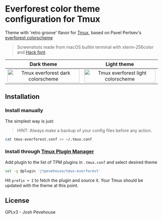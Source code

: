 # Everforest color theme configuration for Tmux

Theme with 'retro groove' flavor for [Tmux][github-tmux], based on Pavel Pertsev's [everforest colorscheme][github-everforest]

> Screenshots made from macOS builtin terminal with xterm-256color and [Hack font][github-hack].

| Dark theme                                                                                                                                        | Light theme                                                                                                                                        |
| ------------------------------------------------------------------------------------------------------------------------------------------------- | -------------------------------------------------------------------------------------------------------------------------------------------------- |
| <img src="https://i.imgur.com/STohAcp.png" title="Tmux everforest dark colorscheme" style="width: 100%; max-width: 600px; text-align: center;" /> | <img src="https://i.imgur.com/zQZEFtU.png" title="Tmux everforest light colorscheme" style="width: 100%; max-width: 600px; text-align: center;" /> |

## Installation

### Install manually

The simplest way is just:

> HINT: Always make a backup of your config files before any action.

```bash
cat tmux-everforest.conf >> ~/.tmux.conf
```

### Install through [Tmux Plugin Manager](https://github.com/tmux-plugins/tpm)

Add plugin to the list of TPM plugins in `.tmux.conf` and select desired theme

```bash
set -g @plugin 'jtpevehouse/tmux-everforest'
```

Hit `prefix + I` to fetch the plugin and source it. Your Tmux should be updated with the theme at this point.

## License

GPLv3 - Josh Pevehouse

[github-tmux]: https://github.com/tmux/tmux
[github-everforest]: https://github.com/sainnhe/everforest
[github-hack]: https://github.com/chrissimpkins/Hack
[tmux-color-solarized]: https://github.com/seebi/tmux-colors-solarized
